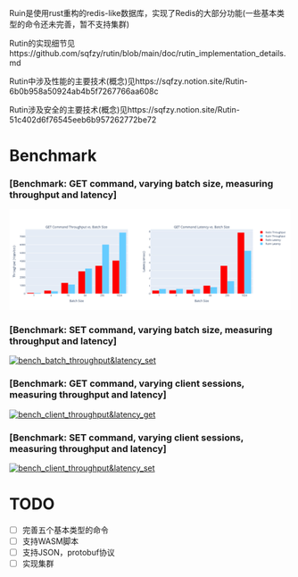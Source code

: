 Ruin是使用rust重构的redis-like数据库，实现了Redis的大部分功能(一些基本类型的命令还未完善，暂不支持集群)

Rutin的实现细节见https://github.com/sqfzy/rutin/blob/main/doc/rutin_implementation_details.md

Rutin中涉及性能的主要技术(概念)见https://sqfzy.notion.site/Rutin-6b0b958a50924ab4b5f7267766aa608c

Rutin涉及安全的主要技术(概念)见https://sqfzy.notion.site/Rutin-51c402d6f76545eeb6b957262772be72

# Benchmark

### [Benchmark: GET command, varying batch size, measuring throughput and latency]

![bench_batch_throughput&latency_get](https://github.com/sqfzy/rutin/blob/main/benches/compare_redis/svg/bench_batch_throughput%26latency_get.svg)

### [Benchmark: SET command, varying batch size, measuring throughput and latency]

[![bench_batch_throughput&latency_set](/sqfzy/rutin/blob/main/benches/compare_redis/svg/bench_batch_throughput&latency_set.svg)](https://github.com)

### [Benchmark: GET command, varying client sessions, measuring throughput and latency]

[![bench_client_throughput&latency_get](/sqfzy/rutin/blob/main/benches/compare_redis/svg/bench_client_throughput&latency_get.svg)](https://github.com)

### [Benchmark: SET command, varying client sessions, measuring throughput and latency]

[![bench_client_throughput&latency_set](/sqfzy/rutin/blob/main/benches/compare_redis/svg/bench_client_throughput&latency_set.svg)](https://github.com)

# TODO

- [ ] 完善五个基本类型的命令
- [ ] 支持WASM脚本
- [ ] 支持JSON，protobuf协议
- [ ] 实现集群
